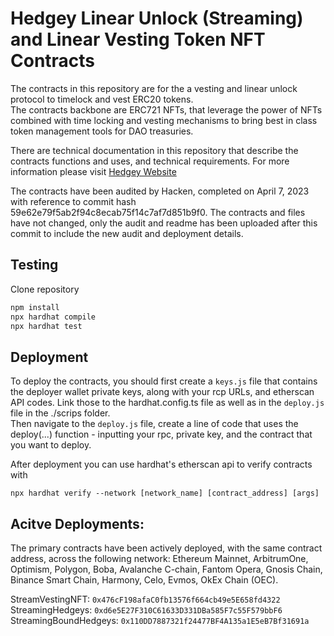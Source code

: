 # Hedgey Linear Unlock (Streaming) and Linear Vesting Token NFT Contracts

The contracts in this repository are for the a vesting and linear unlock protocol to timelock and vest ERC20 tokens.   
The contracts backbone are ERC721 NFTs, that leverage the power of NFTs combined with time locking and vesting mechanisms to bring best in class token management tools for DAO treasuries. 

There are technical documentation in this repository that describe the contracts functions and uses, and technical requirements. For more information please visit [Hedgey Website](https://hedgey.finance)

The contracts have been audited by Hacken, completed on April 7, 2023 with reference to commit hash 59e62e79f5ab2f94c8ecab75f14c7af7d851b9f0. The contracts and files have not changed, only the audit and readme has been uploaded after this commit to include the new audit and deployment details. 

## Testing
Clone repository

``` bash
npm install
npx hardhat compile
npx hardhat test
```

## Deployment
To deploy the contracts, you should first create a `keys.js` file that contains the deployer wallet private keys, along with your rcp URLs, and etherscan API codes. Link those to the hardhat.config.ts file as well as in the `deploy.js` file in the ./scrips folder.  
Then navigate to the `deploy.js` file, create a line of code that uses the deploy(...) function - inputting your rpc, private key, and the contract that you want to deploy. 

After deployment you can use hardhat's etherscan api to verify contracts with 

`npx hardhat verify --network [network_name] [contract_address] [args]`


## Acitve Deployments: 
The primary contracts have been actively deployed, with the same contract address, across the following network: Ethereum Mainnet, ArbitrumOne, Optimism, Polygon, Boba, Avalanche C-chain, Fantom Opera, Gnosis Chain, Binance Smart Chain, Harmony, Celo, Evmos, OkEx Chain (OEC).

StreamVestingNFT: `0x476cF198afaC0fb13576f664cb49e5E658fd4322`  
StreamingHedgeys: `0xd6e5E27F310C61633D331DBa585F7c55F579bbF6`  
StreamingBoundHedgeys: `0x110DD7887321f24477BF4A135a1E5eB7Bf31691a`  

